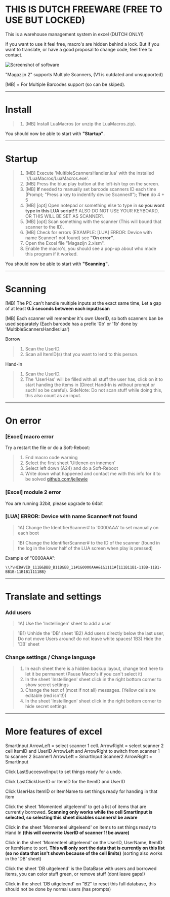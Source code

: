 # THIS IS DUTCH FREEWARE (FREE TO USE BUT LOCKED)
This is a warehouse management system in excel (DUTCH ONLY!)

If you want to use it feel free, macro's are hidden behind a lock. 
But if you want to translate, or have a good proposal to change code, feel free to contact.

![Screenshot of software](https://i.imgur.com/kO67IRf.png)

"Magazijn 2" supports Multiple Scanners, (V1 is outdated and unsupported)

[MB] = For Multiple Barcodes support (so can be skiped).

--------
# Install
> 1) [MB] Install LuaMacros (or unzip the LuaMacros.zip).

You should now be able to start with **"Startup"**.

--------
# Startup
> 1) [MB] Execute 'MultibleScannersHandler.lua' with the installed '//LuaMacros/LuaMacros.exe'.
> 2) [MB] Press the blue play button at the left-ish top on the screen.
> 3) [MB] **If** needed to manually set barcode scanners ID each time (Prompt; "Press a key to indentify device Scanner#"); **Then** do 4 + 5
> 4) [MB] [opt] Open notepad or something else to type in **so you wont type in this LUA script!!!** ALSO DO NOT USE YOUR KEYBOARD, OR THIS WILL BE SET AS SCANNER1.
> 5) [MB] [opt] Scan something with the scanner (This will bound that scanner to the ID).
> 6) [MB] Check for errors (EXAMPLE: [LUA] ERROR: Device with name Scanner1 not found) see **"On error"**.
> 7) Open the Excel file "Magazijn 2.xlsm".
> 8) Enable the macro's, you should see a pop-up about who made this program if it worked.

You should now be able to start with **"Scanning"**.

--------	
# Scanning
[MB] The PC can't handle multiple inputs at the exact same time, Let a gap of at least **0.5 seconds between each input/scan**

[MB] Each scanner will remember it's own UserID, so both scanners ban be used separately (Each barcode has a prefix '0b' or '1b' done by 'MultibleScannersHandler.lua')

Borrow
> 1) Scan the UserID.
> 2) Scan all ItemID(s) that you want to lend to this person.

Hand-In
> 1) Scan the UserID.
> 2) The 'UserHas' will be filled with all stuff the user has, click on it to start handing the items in (Direct Hand-In is without prompt or such! so be careful). SideNote: Do not scan stuff while doing this, this also count as an input.

--------
# On error
### [Excel] macro error
Try a restart the file or do a Soft-Reboot:
> 1) End macro code warning
> 2) Select the first sheet 'Uitlenen en innemen'
> 3) Select left down (A24) and do a Soft-Reboot
> 4) Write down what happened and contact me with this info for it to be solved [github.com/jellewie](https://github.com/jellewie/Magazijn/issues) 

### [Excel] module 2 error
You are running 32bit, please upgrade to 64bit

### [LUA] ERROR: Device with name Scanner# not found
> 1A) Change the IdentifierScanner# to '0000AAA' to set manually on each boot

> 1B) Change the IdentifierScanner# to the ID of the scanner (found in the log in the lower half of the LUA screen when play is pressed)

Example of "0000AAA":

	\\?\HID#VID_111B&BBB_B11B&BB_11#1&0000AAA&1&1111#{111B11B1-11BB-11B1-BB1B-11B1B11111BB}
--------
# Translate and settings
### Add users
> 1A) Use the 'Instellingen' sheet to add a user

> 1B1) Unhide the 'DB' sheet
> 1B2) Add users directly below the last user, Do not move Users around! do not leave white spaces!
> 1B3) Hide the 'DB' sheet

### Change settings / Change language
> 1) In each sheet there is a hidden backup layout, change text here to let it be permanent (Pause Macro's if you can't select it)
> 2) In the sheet 'Instellingen' sheet click in the right bottom corner to show secret settings
> 3) Change the text of (most if not all) messages. (Yellow cells are editable (red isn't!))
> 4) In the sheet 'Instellingen' sheet click in the right bottom corner to hide secret settings
--------
# More features of excel
SmartInput ArrowLeft = select scanner 1 cell. ArrowRight = select scanner 2 cell
ItemID and UserID ArrowLeft and ArrowRight to switch from scanner 1 to scanner 2
Scanner1 ArrowLeft = SmartInput
Scanner2 ArrowRight = SmartInput

Click LastSuccesvolInput to set things ready for a undo.

Click LastClickUserID or ItemID for the ItemID and UserID

Click UserHas ItemID or ItemName to set things ready for handing in that item

Click the sheet 'Momenteel uitgeleend' to get a list of items that are currently borrowed. **Scanning only works while the cell SmartInput is selected, so selecting this sheet disables scanners! be aware**

Click in the sheet 'Momenteel uitgeleend' on items to set things ready to Hand In **(this will overwrite UserID of scanner 1! be aware)**

Click in the sheet 'Momenteel uitgeleend' on the UserID, UserName, ItemID or ItemName to sort. **This will only sort the data that is currently on this list (so no data that isn't shown because of the cell limits)** (sorting also works in the 'DB' sheet) 

Click the sheet 'DB uitgeleend' is the DataBase with users and borrowed items, you can color stuff green, or remove stuff (dont leave gaps!)

Click in the sheet 'DB uitgeleend' on "B2" to reset this full database, this should not be done by normal users (has prompts)
